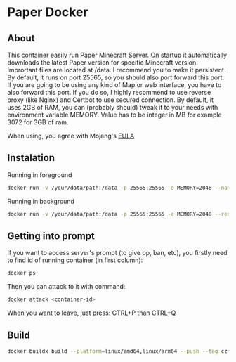 # Paper Docker

## About
This container easily run Paper Minecraft Server. On startup it automatically downloads the latest Paper version for specific Minecraft version. Imprortant files are located at /data. I recommend you to make it persistent. By default, it runs on port 25565, so you should also port forward this port. If you are going to be using any kind of Map or web interface, you have to also forward this port. If you do so, I highly recommend to use reverse proxy (like Nginx) and Certbot to use secured connection. By default, it uses 2GB of RAM, you can (probably should) tweak it to your needs with environment variable MEMORY. Value has to be integer in MB for example 3072 for 3GB of ram.

When using, you agree with Mojang's [EULA](https://account.mojang.com/documents/minecraft_eula)

## Instalation
Running in foreground
```bash
docker run -v /your/data/path:/data -p 25565:25565 -e MEMORY=2048 --name my-paper-server --rm -ti czm1k3/paper-docker
```

Running in background
```bash
docker run -v /your/data/path:/data -p 25565:25565 -e MEMORY=2048 --restart unless-stopped --name my-paper-server -tid czm1k3/paper-docker
```

## Getting into prompt
If you want to access server's prompt (to give op, ban, etc), you firstly need to find id of running container (in first column):
```bash
docker ps
```
Then you can attack to it with command:
```bash
docker attack <container-id>
```
When you want to leave, just press: CTRL+P than CTRL+Q

## Build
```bash
docker buildx build --platform=linux/amd64,linux/arm64 --push --tag czm1k3/paper-docker .
```
